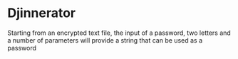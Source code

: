 # Djinnerator
 Starting from an encrypted text file, the input of a password, two letters and a number of parameters will provide a string that can be used as a password
